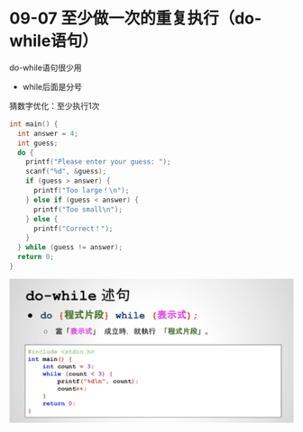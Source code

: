 # 09-07 至少做一次的重复执行（do-while语句）

do-while语句很少用
- while后面是分号

猜数字优化：至少执行1次
```c++
int main() {
  int answer = 4;
  int guess;
  do {
    printf("Please enter your guess: ");
    scanf("%d", &guess);
    if (guess > answer) {
      printf("Too large！\n");
    } else if (guess < answer) {
      printf("Too small\n");
    } else {
      printf("Correct！");
    }
  } while (guess != answer);
  return 0;
}

```

![图片](pics//pic-1.jpg)
